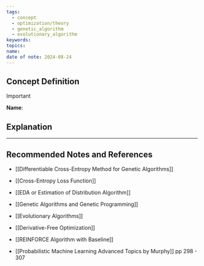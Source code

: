 ```yaml
---
tags:
  - concept
  - optimization/theory
  - genetic_algorithm
  - evolutionary_algorithm
keywords: 
topics: 
name: 
date of note: 2024-08-24
---
```


## Concept Definition

>[!important]
>**Name**: 



## Explanation





-----------
##  Recommended Notes and References


- [[Differentiable Cross-Entropy Method for Genetic Algorithms]]
- [[Cross-Entropy Loss Function]]
- [[EDA or Estimation of Distribution Algorithm]]
- [[Genetic Algorithms and Genetic Programming]]
- [[Evolutionary Algorithms]]
- [[Derivative-Free Optimization]]

- [[REINFORCE Algorithm with Baseline]]


- [[Probabilistic Machine Learning Advanced Topics by Murphy]] pp 298 - 307